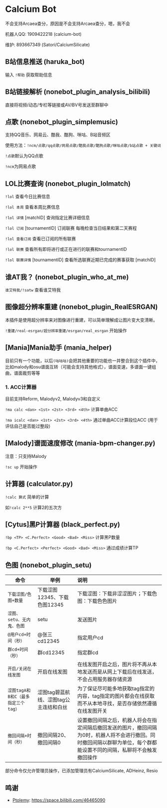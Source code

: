 # Calcium Bot

不会支持Arcaea查分，原因是不会支持Arcaea查分，嗯，我不会

机器人QQ: 1909422218 (calcium-bot)

维护: 893667349 (Satori/CalciumSilicate)



## B站信息推送 (haruka_bot)

输入 `!帮助` 获取帮助信息



## B站链接解析 (nonebot_plugin_analysis_bilibili)

直接将视频/动态/专栏等链接或AV/BV号发送至群聊中



## 点歌 (nonebot_plugin_simplemusic)

支持QQ音乐、网易云、酷我、酷狗、咪咕、B站音频区

使用方法：`!ncm/点歌/qq点歌/网易点歌/酷我点歌/酷狗点歌/咪咕点歌/b站点歌 + 关键词`

`!点歌`默认为QQ点歌

`!ncm`为网易点歌



## LOL比赛查询 (nonebot_plugin_lolmatch)

`!lol` 查看今日比赛信息

`!lol 本周` 查看本周比赛信息

`!lol 详情` [matchID] 查询指定比赛详细信息

`!lol 订阅` [tournamentID] 订阅联赛 每晚检查当日结果和第二天赛程

`!lol 查看订阅` 查看已订阅的所有联赛

`!lol 联赛` 查看所有即将进行或正在进行的联赛和tournamentID

`!lol 联赛详情` [tournamentID] 查看所选联赛近期已完成的赛事获取 [matchID]



## 谁AT我？ (nonebot_plugin_who_at_me)

`谁艾特我/!satw` 查看谁艾特我



## 图像超分辨率重建 (nonebot_plugin_RealESRGAN)

本插件是使用超分辨率来对图像进行重建，可以简单理解成让图片变大变清晰。

`!重建/real-esrgan/超分辨率重建/esrgan/real_esrgan` 开始操作



## [Mania]Mania助手 (mania_helper)

目前只有一个功能，以后`(咕咕咕)`会把其他重要的功能也一并整合到这个插件中，比如malody和osu谱面互转（可能会支持其他格式），谱面变速，多谱面一键组曲，谱面裁剪等等



### 1. ACC计算器

目前支持Reform, Malodyv2, Malodyv3和自定义

`!ma calc <dan> <1st> <2st> <3rd> <4th>` 计算单曲ACC

`!ma icalc <dan> <1st> <2st> <3rd> <4th>` 通过单曲ACC计算段位ACC (用于评估自己是否能过整段)



## [Malody]谱面速度修改 (mania-bpm-changer.py)

注意：只支持Malody

`!sc up` 开始操作



## 计算器 (calculator.py)

`!calc 算式` 简单的计算

如`!calc 2**5` 计算2的五次方



## [Cytus]黑P计算器 (black_perfect.py)

`!bp <TP> <C.Perfect> <Good> <Bad> <Miss>` 计算黑P数量

`!bp <C.Perfect> <Perfect> <Good> <Bad> <Miss>` 通过成绩计算TP



## 色图 (nonebot_plugin_setu)

| 命令                               | 举例                                | 说明                                                                                   |
|----------------------------------|-----------------------------------|:-------------------------------------------------------------------------------------|
| `下载涩图/色图+数量`                       | 下载涩图12345、下载色图12345               | 下载涩图：下载非涩涩图片；下载色图：下载色色图片                                                             |
| `涩图、setu、无内鬼、色图`                   | setu                              | 发送图片                                                                                 |
| `@用户cd+时间（秒）`                      | @张三cd12345                        | 指定用户cd                                                                               |
| `群cd+时间（秒）`                        | 群cd12345                          | 指定群cd                                                                                |
| `开启/关闭在线发图`                        | 开启在线发图                            | 在线发图开启之后，图片将不再从本地发送而是从网上下载后在线发送，不会占用服务器存储资源                                          |
| `涩图tagA和B和C（最多指定三个tag）`            | 涩图tag碧蓝航线、涩图tag公主连结和白丝            | 为了保证尽可能多地获取tag指定的内容，tag指定的图片都会在线获取而不从本地寻找，是否存储依然遵循在线发图开关                             |
| `撤回间隔+时间（秒）`                       | 撤回间隔20、撤回间隔0                      | 设置撤回间隔之后，机器人将会在指定间隔后撤回发送的图片，撤回间隔为0时，机器人将不会进行撤回。同时撤回间隔以群聊为单位，每个群都能设置不同的间隔，私聊将不会触发撤回操作 |

部分命令仅允许管理员操作，已添加管理员有CalciumSilicate, ADHeinz, Resio




## 鸣谢

- [Ptolemy](https://space.bilibili.com/46465090): https://space.bilibili.com/46465090
